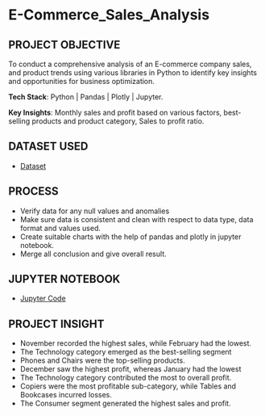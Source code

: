# E-Commerce_Sales_Analysis

## PROJECT OBJECTIVE
To conduct a comprehensive analysis of an E-commerce company sales, and product trends using various libraries in Python to identify key insights and opportunities for business optimization.

**Tech Stack**: Python | Pandas | Plotly | Jupyter.

**Key Insights**: Monthly sales and profit based on various factors, best-selling products and product category, Sales to profit ratio.

## DATASET USED
- <a href="https://github.com/Isha4001/E-Commerce_Sales_Analysis/blob/main/Superstore_sample.csv">Dataset</a>

## PROCESS
* Verify data for any null values and anomalies
* Make sure data is consistent and clean with respect to data type, data format and values used.
* Create suitable charts with the help of pandas and plotly in jupyter notebook.
* Merge all conclusion and give overall result.

## JUPYTER NOTEBOOK
- <a href="https://github.com/Isha4001/E-Commerce_Sales_Analysis/blob/main/E_Commerce_Project.ipynb">Jupyter Code</a>

## PROJECT INSIGHT
  * November recorded the highest sales, while February had the lowest.
  * The Technology category emerged as the best-selling segment
  * Phones and Chairs were the top-selling products.
  * December saw the highest profit, whereas January had the lowest
  * The Technology category contributed the most to overall profit.
  * Copiers were the most profitable sub-category, while Tables and Bookcases incurred losses.
  * The Consumer segment generated the highest sales and profit.
